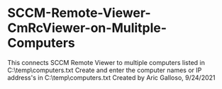 # SCCM-Remote-Viewer-CmRcViewer-on-Mulitple-Computers
This connects SCCM Remote Viewer to multiple computers listed in C:\temp\computers.txt
Create and enter the computer names or IP address's in C:\temp\computers.txt
Created by Aric Galloso, 9/24/2021
